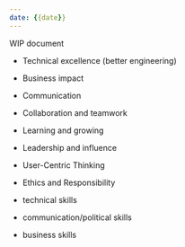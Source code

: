 ```yaml
---
date: {{date}}
---
```


WIP document

- Technical excellence (better engineering)
- Business impact
- Communication
- Collaboration and teamwork
- Learning and growing
- Leadership and influence
- User-Centric Thinking
- Ethics and Responsibility

- technical skills
- communication/political skills
- business skills
